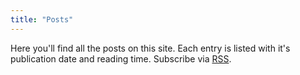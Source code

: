 ```yaml
---
title: "Posts"
---
```


Here you'll find all the posts on this site. Each entry is listed with it's publication date and reading time. Subscribe via <a href="/index.xml">RSS</a>.